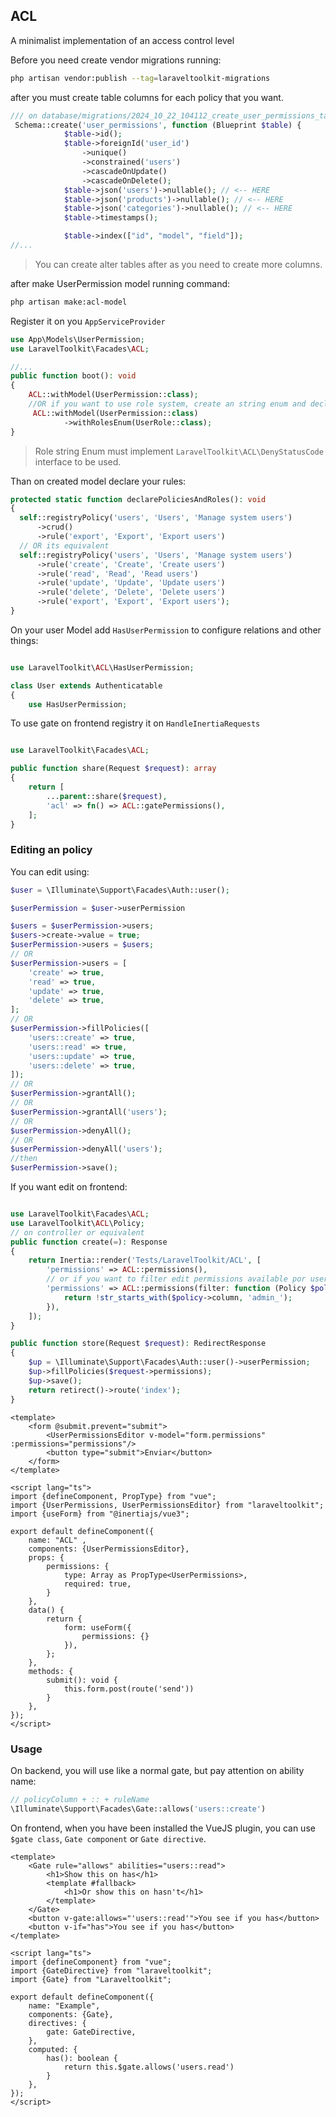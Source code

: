## ACL
A minimalist implementation of an access control level

Before you need create vendor migrations running:
```bash
php artisan vendor:publish --tag=laraveltoolkit-migrations
```

after you must create table columns for each policy that you want.
```php
/// on database/migrations/2024_10_22_104112_create_user_permissions_table
 Schema::create('user_permissions', function (Blueprint $table) {
            $table->id();
            $table->foreignId('user_id')
                ->unique()
                ->constrained('users')
                ->cascadeOnUpdate()
                ->cascadeOnDelete();
            $table->json('users')->nullable(); // <-- HERE
            $table->json('products')->nullable(); // <-- HERE
            $table->json('categories')->nullable(); // <-- HERE
            $table->timestamps();

            $table->index(["id", "model", "field"]);
//...
```
> You can create alter tables after as you need to create more columns.

after make UserPermission model running command:
```bash
php artisan make:acl-model
```

Register it on you `AppServiceProvider`
```php
use App\Models\UserPermission;
use LaravelToolkit\Facades\ACL;

//...
public function boot(): void
{
    ACL::withModel(UserPermission::class);
    //OR if you want to use role system, create an string enum and declare its FQN here
     ACL::withModel(UserPermission::class)
            ->withRolesEnum(UserRole::class);
}
```
> Role string Enum must implement `LaravelToolkit\ACL\DenyStatusCode` interface to be used. 

Than on created model declare your rules:
```php
protected static function declarePoliciesAndRoles(): void
{
  self::registryPolicy('users', 'Users', 'Manage system users')
      ->crud()
      ->rule('export', 'Export', 'Export users')
  // OR its equivalent
  self::registryPolicy('users', 'Users', 'Manage system users')
      ->rule('create', 'Create', 'Create users')
      ->rule('read', 'Read', 'Read users')
      ->rule('update', 'Update', 'Update users')
      ->rule('delete', 'Delete', 'Delete users')
      ->rule('export', 'Export', 'Export users');
}
```

On your user Model add `HasUserPermission` to configure relations and other things:
```php

use LaravelToolkit\ACL\HasUserPermission;

class User extends Authenticatable
{
    use HasUserPermission;
```

To use gate on frontend registry it on `HandleInertiaRequests`
```php

use LaravelToolkit\Facades\ACL;

public function share(Request $request): array
{
    return [
        ...parent::share($request),
        'acl' => fn() => ACL::gatePermissions(),
    ];
}
```

### Editing an policy

You can edit using:
```php
$user = \Illuminate\Support\Facades\Auth::user();

$userPermission = $user->userPermission

$users = $userPermission->users;
$users->create->value = true;
$userPermission->users = $users;
// OR
$userPermission->users = [
    'create' => true,
    'read' => true,
    'update' => true,
    'delete' => true,
];
// OR
$userPermission->fillPolicies([
    'users::create' => true,
    'users::read' => true,
    'users::update' => true,
    'users::delete' => true,
]);
// OR
$userPermission->grantAll();
// OR
$userPermission->grantAll('users');
// OR
$userPermission->denyAll();
// OR
$userPermission->denyAll('users');
//then
$userPermission->save();
```

If you want edit on frontend:

```php

use LaravelToolkit\Facades\ACL;
use LaravelToolkit\ACL\Policy;
// on controller or equivalent
public function create(=): Response
{
    return Inertia::render('Tests/LaravelToolkit/ACL', [
        'permissions' => ACL::permissions(),
        // or if you want to filter edit permissions available por users
        'permissions' => ACL::permissions(filter: function (Policy $policy) {
            return !str_starts_with($policy->column, 'admin_');
        }),
    ]);
}

public function store(Request $request): RedirectResponse
{
    $up = \Illuminate\Support\Facades\Auth::user()->userPermission;
    $up->fillPolicies($request->permissions);
    $up->save();
    return retirect()->route('index');
}
```

```vue
<template>
    <form @submit.prevent="submit">
        <UserPermissionsEditor v-model="form.permissions" :permissions="permissions"/>
        <button type="submit">Enviar</button>
    </form>
</template>

<script lang="ts">
import {defineComponent, PropType} from "vue";
import {UserPermissions, UserPermissionsEditor} from "laraveltoolkit";
import {useForm} from "@inertiajs/vue3";

export default defineComponent({
    name: "ACL" ,
    components: {UserPermissionsEditor},
    props: {
        permissions: {
            type: Array as PropType<UserPermissions>,
            required: true,
        }
    },
    data() {
        return {
            form: useForm({
                permissions: {}
            }),
        };
    },
    methods: {
        submit(): void {
            this.form.post(route('send'))
        }
    },
});
</script>
```

### Usage

On backend, you will use like a normal gate, but pay attention on ability name:
```php
// policyColumn + :: + ruleName
\Illuminate\Support\Facades\Gate::allows('users::create')
```

On frontend, when you have been installed the VueJS plugin, you can use `$gate class`, `Gate component` or `Gate directive`.

```vue
<template>
    <Gate rule="allows" abilities="users::read">
        <h1>Show this on has</h1>
        <template #fallback>
            <h1>Or show this on hasn't</h1>
        </template>
    </Gate>
    <button v-gate:allows="'users::read'">You see if you has</button>
    <button v-if="has">You see if you has</button>
</template>

<script lang="ts">
import {defineComponent} from "vue";
import {GateDirective} from "laraveltoolkit";
import {Gate} from "Laraveltoolkit";

export default defineComponent({
    name: "Example",
    components: {Gate},
    directives: {
        gate: GateDirective,
    },
    computed: {
        has(): boolean {
            return this.$gate.allows('users.read')
        }
    },
});
</script>

```



